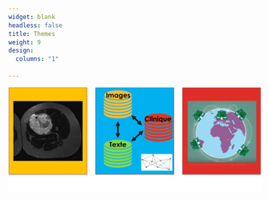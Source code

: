 ```yaml
---
widget: blank
headless: false
title: Themes
weight: 9
design:
  columns: "1"  

---
```


![Themes](themes.png)
